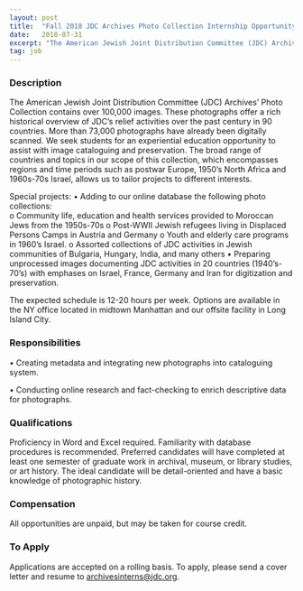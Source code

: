 ```yaml
---
layout: post
title:  "Fall 2018 JDC Archives Photo Collection Internship Opportunity - American Jewish Joint Distribution Committee"
date:   2018-07-31
excerpt: "The American Jewish Joint Distribution Committee (JDC) Archives’ Photo Collection contains over 100,000 images. These photographs offer a rich historical overview of JDC’s relief activities over the past century in 90 countries. More than 73,000 photographs have already been digitally scanned. We seek students for an experiential education opportunity to..."
tag: job
---
```


### Description   

The American Jewish Joint Distribution Committee (JDC) Archives’ Photo Collection contains over 100,000 images. These photographs offer a rich historical overview of JDC’s relief activities over the past century in 90 countries. More than 73,000 photographs have already been digitally scanned. We seek students for an experiential education opportunity to assist with image cataloguing and preservation. The broad range of countries and topics in our scope of this collection, which encompasses regions and time periods such as postwar Europe, 1950’s North Africa and 1960s-70s Israel, allows us to tailor projects to different interests.

Special projects:
• Adding to our online database the following photo collections:  
     o	Community life, education and health services provided to Moroccan Jews from the 1950s-70s
     o	Post-WWII Jewish refugees living in Displaced Persons Camps in Austria and Germany 
     o	Youth and elderly care programs in 1960’s Israel. 
     o	Assorted collections of JDC activities in Jewish communities of Bulgaria, Hungary, India, and many others
• Preparing unprocessed images documenting JDC activities in 20 countries (1940’s-70’s) with emphases on Israel, France, Germany and Iran for digitization and preservation.   

The expected schedule is 12-20 hours per week. Options are available in the NY office located in midtown Manhattan and our offsite facility in Long Island City. 


### Responsibilities   


•  Creating metadata and integrating new photographs into cataloguing system.

•  Conducting online research and fact-checking to enrich descriptive data for photographs.



### Qualifications   

Proficiency in Word and Excel required. Familiarity with database procedures is recommended. Preferred candidates will have completed at least one semester of graduate work in archival, museum, or library studies, or art history. The ideal candidate will be detail-oriented and have a basic knowledge of photographic history.


### Compensation   

All opportunities are unpaid, but may be taken for course credit.






### To Apply   

Applications are accepted on a rolling basis. To apply, please send a cover letter and resume to archivesinterns@jdc.org.  





